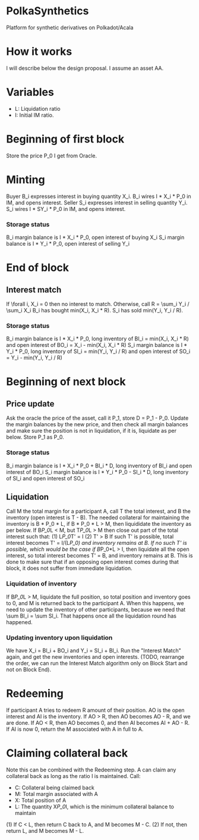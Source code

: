 # PolkaSynthetics
Platform for synthetic derivatives on Polkadot/Acala

# How it works
I will describe below the design proposal. I assume an asset AA.

# Variables
- L: Liquidation ratio
- I: Initial IM ratio.

# Beginning of first block
Store the price P_0 I get from Oracle.

# Minting
Buyer B_i expresses interest in buying quantity X_i. B_i wires I * X_i * P_0 in IM, and opens interest.
Seller S_i expresses interest in selling quantity Y_i. S_i wires I * SY_i * P_0 in IM, and opens interest.

### Storage status
B_i margin balance is I * X_i * P_0, open interest of buying X_i
S_i margin balance is I * Y_i * P_0, open interest of selling Y_i

# End of block
## Interest match
If \forall i, X_i = 0 then no interest to match. Otherwise, call R = \sum_i Y_i / \sum_i X_i
B_i has bought min(X_i, X_i * R).
S_i has sold min(Y_i, Y_i / R).

### Storage status
B_i margin balance is I * X_i * P_0, long inventory of BI_i = min(X_i, X_i * R) and open interest of BO_i = X_i - min(X_i, X_i * R)
S_i margin balance is I * Y_i * P_0, long inventory of SI_i = min(Y_i, Y_i / R) and open interest of SO_i = Y_i - min(Y_i, Y_i / R)

# Beginning of next block
## Price update
Ask the oracle the price of the asset, call it P_1, store D = P_1 - P_0. Update the margin balances by the new price, and then check all margin balances and make sure the position is not in liquidation, if it is, liquidate as per below.
Store P_1 as P_0.

### Storage status
B_i margin balance is I * X_i * P_0 + BI_i * D, long inventory of BI_i and open interest of BO_i
S_i margin balance is I * Y_i * P_0 - SI_i * D, long inventory of SI_i and open interest of SO_i

## Liquidation
Call M the total margin for a participant A, call T the total interest, and B the inventory (open interest is T - B).
The needed collateral for maintaining the inventory is B * P_0 * L, if B * P_0 * L > M, then liquididate the inventory as per below.
If B*P_0*L < M, but T*P_0*L > M then close out part of the total interest such that:
(1) L*P_0*T' = I
(2) T' > B
If such T' is possible, total interest becomes T' = I/(L*P_0) and inventory remains at B. If no such T' is possible, which would be the case if B*P_0*L > I, then liquidate all the open interest, so total interest becomes T' = B, and inventory remains at B. This is done to make sure that if an opposing open interest comes during that block, it does not suffer from immediate liquidation.

### Liquidation of inventory
If B*P_0*L > M, liquidate the full position, so total position and inventory goes to 0, and M is returned back to the participant A. When this happens, we need to update the inventory of other participants, because we need that \sum BI_i = \sum SI_i. That happens once all the liquidation round has happened.

### Updating inventory upon liquidation
We have X_i = BI_i + BO_i and Y_i = SI_i + BI_i. Run the "Interest Match" again, and get the new inventories and open interests. (TODO, rearrange the order, we can run the Interest Match algorithm only on Block Start and not on Block End).

# Redeeming
If participant A tries to redeem R amount of their position. AO is the open interest and AI is the inventory. If AO > R, then AO becomes AO - R, and we are done.
If AO < R, then AO becomes 0, and then AI becomes AI + AO - R. If AI is now 0, return the M associated with A in full to A.

# Claiming collateral back
Note this can be combined with the Redeeming step.
A can claim any collateral back as long as the ratio I is maintained. Call:
- C: Collateral being claimed back
- M: Total margin associated with A
- X: Total position of A
- L: The quantity X*P_0*I, which is the minimum collateral balance to maintain


(1) If C < L, then return C back to A, and M becomes M - C.
(2) If not, then return L, and M becomes M - L.